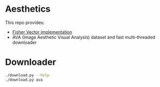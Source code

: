 # Aesthetics

This repo provides:
* [Fisher Vector implementation](https://github.com/shubhamchaudhary/aesthetics/tree/master/aesthetics/fisher)
* AVA (Image Aesthetic Visual Analysis) dataset and fast multi-threaded downloader


# Downloader
```sh
./download.py --help
./download.py ava
```


<!--# Downloaded dataset-->

<!--ECCV 2016:-->
<!--* [Dataset Link (2 GB)](dataset_link)-->
<!--* [Dataset 256x256 size cropped preview (132 MB)](dataset_preview_link)-->


<!--[dataset_link]: https://drive.google.com/open?id=0BxeylfSgpk1MN1hUNHk1bDhYRTA-->
<!--[dataset_preview_link]: https://drive.google.com/open?id=0BxeylfSgpk1MU2RsVXo3bEJWM2c-->
